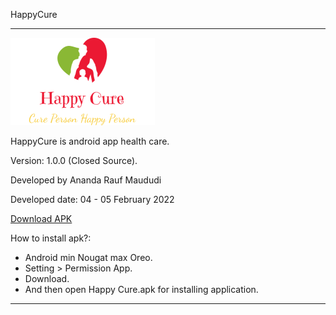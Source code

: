 HappyCure



-----------------------------------------------------------------------------------------------------------------------------------------------------------------------------------

![Wallpaper Program](https://raw.githubusercontent.com/AnandaRauf/HappyCure/main/logo%20happy%20cure.png)

HappyCure is android app health care. 

Version: 1.0.0 (Closed Source).

Developed by Ananda Rauf Maududi

Developed date: 04 - 05 February 2022

[Download APK](https://github.com/AnandaRauf/HappyCure/releases/tag/1.0.0)


How to install apk?:
- Android min Nougat max Oreo.
- Setting > Permission App.
- Download.
- And then open Happy Cure.apk for installing application.



-----------------------------------------------------------------------------------------------------------------------------------------------------------------------------------
